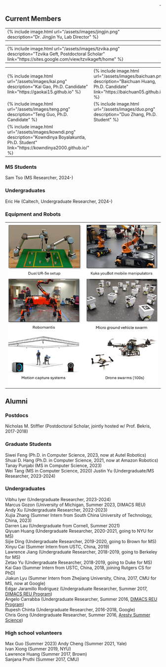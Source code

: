 <div style="text-align: right">
  <a href="https://scholar.google.com/citations?user=jkRa2LEAAAAJ&hl=en"><span style="color:blue">&nbsp;</span></a>
</div>

## Current Members 

<table border="0"  style="border: none!important;">
  <tr style="border: none!important;">
    <td style="border: none!important;">
      {% include image.html url="/assets/images/jingjin.png" description="Dr. Jingjin Yu, Lab Director" %} 
    </td>
    <td style="border: none!important;">
    </td>
  </tr>
</table>  
  

<table border="0"  style="border: none!important;">
  <tr style="border: none!important;">
    <td style="border: none!important;">
      {% include image.html url="/assets/images/tzvika.png" description="Tzvika Geft, Postdoctoral Scholar" link="https://sites.google.com/view/tzvikageft/home" %}  
    </td>
    <td style="border: none!important;">&nbsp;</td>
  </tr>
</table>


<table border="0"  style="border: none!important;">
  <tr style="border: none!important;">
    <td style="border: none!important;">
      {% include image.html url="/assets/images/kai.png" description="Kai Gao, Ph.D. Candidate" link="https://gaokai15.github.io" %}
    </td>
    <td style="border: none!important;">
      {% include image.html url="/assets/images/baichuan.png" description="Baichuan Huang, Ph.D. Candidate" link="https://baichuan05.github.io/" %}
    </td>
  </tr>
  <tr style="border: none!important;">
    <td style="border: none!important;">
      {% include image.html url="/assets/images/teng.png" description="Teng Guo, Ph.D. Candidate" %}  
    </td>
    <td style="border: none!important;">
      {% include image.html url="/assets/images/duo.png" description="Duo Zhang, Ph.D. Student" %}  
    </td>
  </tr>
  <tr style="border: none!important;">
    <td style="border: none!important;">
      {% include image.html url="/assets/images/kowndi.png" description="Kowndinya Boyalakuntla, Ph.D. Student" link="https://kowndinya2000.github.io/" %}  
    </td>
    <td style="border: none!important;">&nbsp;</td>
  </tr>
</table>

### MS Students 

Sam Tso (MS Researcher, 2024-)   

### Undergraduates 

Eric He (Caltech, Undergraduate Researcher, 2024-)   

### Equipment and Robots

<table border="0"  style="border: none!important;">
  <tr style="border: none!important;">
    <td style="border: none!important;">
    <img src="/media/robots-s.png" style="border: none!important;" alt="Our robot group members!" width="650">
    </td>
  </tr>
</table>

## Alumni 

### Postdocs 

Nicholas M. Stiffler (Postdoctoral Scholar, jointly hosted w/ Prof. Bekris, 2017-2018)

### Graduate Students

Siwei Feng (Ph.D. in Computer Science, 2023, now at Autel Robotics)   
Shuai D. Hang (Ph.D. in Computer Science, 2021, now at Amazon Robotics)   
Tanay Punjabi (MS in Computer Science, 2023)   
Wei Tang (MS in Computer Science, 2020)
Justin Yu (Undergraduate/MS Researcher, 2023-2024)  

### Undergraduates 

Vibhu Iyer (Undergraduate Researcher, 2023-2024)   
Marcus Gozon (University of Michigan, Summer 2023, DIMACS REU)   
Andy Xu (Undergraduate Researcher, 2022-2023)    
Xujia Zhang (Summer Intern from South China University of Technology, China, 2023)   
Darren Lau (Undergraduate from Cornell, Summer 2021)  
Qiyuan Huang (Undergraduate Researcher, 2020-2021, going to NYU for MS)  
Sijie Ding (Undergraduate Researcher, 2019-2020, going to Brown for MS)  
Xinyu Cai (Summer Intern from USTC, China, 2019)  
Lawrence Jiang (Undergraduate Researcher, 2018-2019, going to Berkeley for MS)  
Zetao Yu (Undergraduate Researcher, 2018-2019, going to Duke for MS)  
Kai Gao (Summer Intern from USTC, China, 2018, joining Rutgers CS for PhD)  
Jiakun Lyu (Summer Intern from Zhejiang University, China, 2017, CMU for MS, now at Google)  
Edgar Jaramillo Rodriguez (Undergraduate Researcher, Summer 2017, <a href="http://reu.dimacs.rutgers.edu/">DIMACS REU Program</a>)   
Angelo Carrabba (Undergraduate Researcher, Summer 2016, <a href="http://reu.dimacs.rutgers.edu/">DIMACS REU Program</a>)   
Rupesh Chinta (Undergraduate Researcher, 2016-2018, Google)  
Chris Gong (Undergraduate Researcher, Summer 2016, <a href="https://aresty.rutgers.edu/our-programs/summer-science-program" target="_">Aresty Summer Science</a>)  

### High school volunteers

Max Guo (Summer 2023)
Andy Cheng (Summer 2021, Yale)  
Ivan Xiong (Summer 2019, NYU)  
Lawrence Huang (Summer 2017, Brown)  
Sanjana Pruthi (Summer 2017, CMU)  








